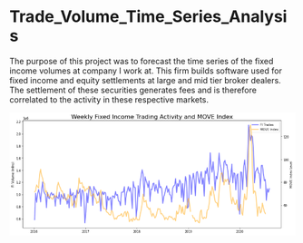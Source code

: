 # Trade_Volume_Time_Series_Analysis

The purpose of this project was to forecast the time series of the fixed income volumes at company I work at.  This firm builds software used for fixed income and equity settlements at large and mid tier broker dealers.  The settlement of these securities generates fees and is therefore correlated to the activity in these respective markets.

<img src="images/fivol_move.png?raw=true"/>

